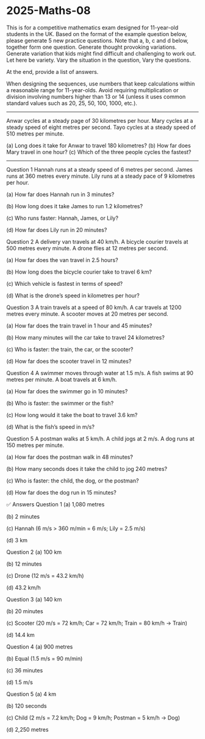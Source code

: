 # 2025-Maths-08

This is for a competitive mathematics exam designed for 11-year-old students in the UK. Based on the format of the example question below, please generate 5 new practice questions. Note that a, b, c and d below, together form one question. Generate thought provoking variations. Generate variation that kids might find difficult and challenging to work out. Let here be variety. Vary the situation in the question, Vary the questions.

At the end, provide a list of answers.

When designing the sequences, use numbers that keep calculations within a reasonable range for 11-year-olds. Avoid requiring multiplication or division involving numbers higher than 13 or 14 (unless it uses common standard values such as 20, 25, 50, 100, 1000, etc.).

---
Anwar cycles at a steady page of 30 kilometres per hour. Mary cycles at a steady speed of eight metres per second. Tayo cycles at a steady speed of 510 metres per minute.

(a) Long does it take for Anwar to travel 180 kilometres?
(b) How far does Mary travel in one hour?
(c) Which of the three people cycles the fastest?

---

Question 1
Hannah runs at a steady speed of 6 metres per second.
James runs at 360 metres every minute.
Lily runs at a steady pace of 9 kilometres per hour.

(a) How far does Hannah run in 3 minutes?

(b) How long does it take James to run 1.2 kilometres?

(c) Who runs faster: Hannah, James, or Lily?

(d) How far does Lily run in 20 minutes?

Question 2
A delivery van travels at 40 km/h.
A bicycle courier travels at 500 metres every minute.
A drone flies at 12 metres per second.

(a) How far does the van travel in 2.5 hours?

(b) How long does the bicycle courier take to travel 6 km?

(c) Which vehicle is fastest in terms of speed?

(d) What is the drone’s speed in kilometres per hour?

Question 3
A train travels at a speed of 80 km/h.
A car travels at 1200 metres every minute.
A scooter moves at 20 metres per second.

(a) How far does the train travel in 1 hour and 45 minutes?

(b) How many minutes will the car take to travel 24 kilometres?

(c) Who is faster: the train, the car, or the scooter?

(d) How far does the scooter travel in 12 minutes?

Question 4
A swimmer moves through water at 1.5 m/s.
A fish swims at 90 metres per minute.
A boat travels at 6 km/h.

(a) How far does the swimmer go in 10 minutes?

(b) Who is faster: the swimmer or the fish?

(c) How long would it take the boat to travel 3.6 km?

(d) What is the fish’s speed in m/s?

Question 5
A postman walks at 5 km/h.
A child jogs at 2 m/s.
A dog runs at 150 metres per minute.

(a) How far does the postman walk in 48 minutes?

(b) How many seconds does it take the child to jog 240 metres?

(c) Who is faster: the child, the dog, or the postman?

(d) How far does the dog run in 15 minutes?

✅ Answers
Question 1
(a) 1,080 metres

(b) 2 minutes

(c) Hannah (6 m/s > 360 m/min = 6 m/s; Lily = 2.5 m/s)

(d) 3 km

Question 2
(a) 100 km

(b) 12 minutes

(c) Drone (12 m/s = 43.2 km/h)

(d) 43.2 km/h

Question 3
(a) 140 km

(b) 20 minutes

(c) Scooter (20 m/s = 72 km/h; Car = 72 km/h; Train = 80 km/h → Train)

(d) 14.4 km

Question 4
(a) 900 metres

(b) Equal (1.5 m/s = 90 m/min)

(c) 36 minutes

(d) 1.5 m/s

Question 5
(a) 4 km

(b) 120 seconds

(c) Child (2 m/s = 7.2 km/h; Dog = 9 km/h; Postman = 5 km/h → Dog)

(d) 2,250 metres

